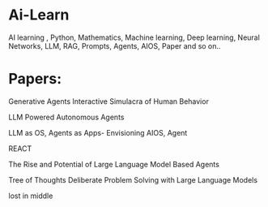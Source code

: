 # Ai-Learn
AI learning , Python, Mathematics, Machine learning, Deep learning, Neural Networks, LLM, RAG, Prompts, Agents, AIOS, Paper and so on..


# Papers:
Generative Agents Interactive Simulacra of Human Behavior

LLM Powered Autonomous Agents

LLM as OS, Agents as Apps- Envisioning AIOS, Agent

REACT

The Rise and Potential of Large Language Model Based Agents

Tree of Thoughts Deliberate Problem Solving with Large Language Models

lost in middle
